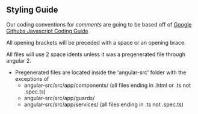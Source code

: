 ## Styling Guide

Our coding conventions for *comments* are going to be based off of [Google Githubs Javascript Coding Guide](https://google.github.io/styleguide/jsguide.html#formatting-comments)

All opening brackets will be preceded with a space or an opening brace.

All files will use 2 space idents unless it was a pregenerated file through angular 2.

- Pregenerated files are located inside the 'angular-src' folder with the exceptions of 
	- angular-src/src/app/components/ (all files ending in .html or .ts not .spec.ts)
	- angular-src/src/app/guards/
	- angular-src/src/app/services/ (all files ending in .ts not .spec.ts)